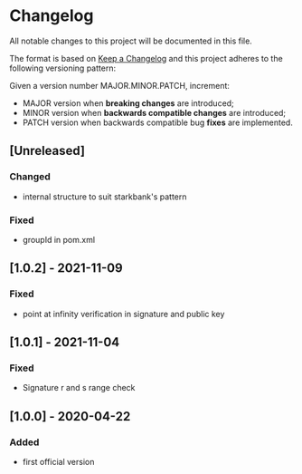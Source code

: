 # Changelog

All notable changes to this project will be documented in this file.

The format is based on [Keep a Changelog](https://keepachangelog.com/en/1.0.0/)
and this project adheres to the following versioning pattern:

Given a version number MAJOR.MINOR.PATCH, increment:

- MAJOR version when **breaking changes** are introduced;
- MINOR version when **backwards compatible changes** are introduced;
- PATCH version when backwards compatible bug **fixes** are implemented.


## [Unreleased]
### Changed
- internal structure to suit starkbank's pattern

### Fixed
- groupId in pom.xml

## [1.0.2] - 2021-11-09
### Fixed
- point at infinity verification in signature and public key

## [1.0.1] - 2021-11-04
### Fixed
- Signature r and s range check

## [1.0.0] - 2020-04-22
### Added
- first official version
